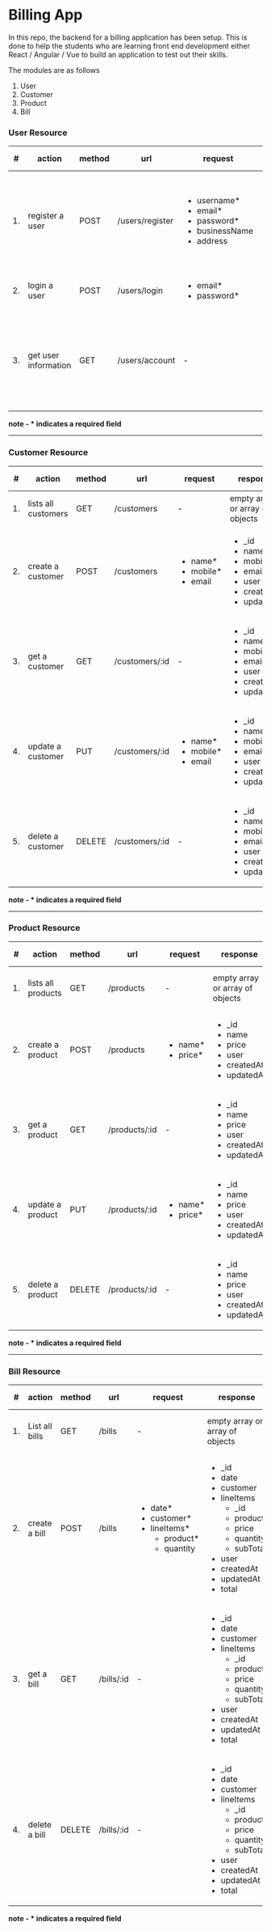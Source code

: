 # Billing App
In this repo, the backend for a billing application has been setup. This is done to help the students who are learning front end development either React / Angular / Vue to build an application to test out their skills. 

The modules are as follows  
1. User 
2. Customer
3. Product 
4. Bill 




### User Resource 

| # | action | method | url | request | response | auth (headers) |
| ---- |-----|-------|--------|---------|------| ------|
| 1. | register a user | POST | /users/register | <ul> <li> username*  </li> <li> email*  </li> <li> password*  </li> <li> businessName  </li> <li> address  </li> </ul>  |  <ul> <li> _id </li> <li> username </li> <li> email </li>  <li> password </li> <li> businessName </li> <li> address</li> <li> createdAt</li> <li> updatedAt </li> </ul> | no | 
| 2. | login a user | POST | /users/login |  <ul> <li> email* </li> <li> password* </li> </ul> | <ul> <li>  token </li></ul> | no |
| 3. | get user information | GET | /users/account | - |  <ul> <li> _id </li> <li> username </li> <li> email </li>  <li> password </li> <li> businessName </li> <li> address</li> <li> createdAt</li> <li> updatedAt </li> </ul> | `{ Authorization : 'Bearer token'}` |

**note - * indicates a required field**

---

### Customer Resource 

| # | action | method | url | request | response | auth (headers) |
| ----- |-----|-------|--------|---------|------| ------|
| 1. | lists all customers | GET | /customers | - | empty array or array of objects <br/> | `{ Authorization : 'Bearer token'}` | 
| 2. | create a customer | POST | /customers  | <ul><li>name*</li> <li>mobile*</li> <li> email </li></ul> | <ul> <li>_id</li> <li> name </li> <li>mobile</li><li>email</li> <li>user</li><li>createdAt</li> <li>updatedAt</li> </ul>| `{ Authorization : 'Bearer token'}` |
| 3. | get a customer | GET | /customers/:id  | - | <ul> <li>_id</li> <li> name </li> <li>mobile</li><li>email</li> <li>user</li><li>createdAt</li> <li>updatedAt</li> </ul> | `{ Authorization : 'Bearer token'}` |
| 4. | update a customer | PUT | /customers/:id  | <ul><li>name*</li> <li>mobile*</li> <li> email </li></ul> | <ul> <li>_id</li> <li> name </li> <li>mobile</li><li>email</li> <li>user</li><li>createdAt</li> <li>updatedAt</li> </ul> | `{ Authorization : 'Bearer token'}` |
| 5. | delete a customer | DELETE | /customers/:id  | - | <ul> <li>_id</li> <li> name </li> <li>mobile</li><li>email</li> <li>user</li><li>createdAt</li> <li>updatedAt</li> </ul> | `{ Authorization : 'Bearer token'}` |

**note - * indicates a required field**

---

### Product Resource 

| # | action | method | url  | request | response | auth (headers) |
| ---- |-----|-------|--------|---------|------| ------|
| 1. | lists all products | GET | /products  | - | empty array or array of objects | { Authorization : 'Bearer token'} | 
| 2. | create a product | POST | /products  | <ul> <li>name*</li><li>price*</li> </ul> | <ul> <li>_id</li> <li>name</li><li>price</li><li>user</li><li>createdAt</li><li>updatedAt</li> </ul> | { Authorization : 'Bearer token'} |
| 3. | get a product | GET | /products/:id  | - | <ul> <li>_id</li> <li>name</li><li>price</li><li>user</li><li>createdAt</li><li>updatedAt</li> </ul> | { Authorization : 'Bearer token'} |
| 4. | update a product | PUT | /products/:id  |<ul> <li>name*</li><li>price*</li> </ul> | <ul> <li>_id</li> <li>name</li><li>price</li><li>user</li><li>createdAt</li><li>updatedAt</li> </ul> | { Authorization : 'Bearer token'} |
| 5. | delete a product | DELETE | /products/:id  | - | <ul> <li>_id</li> <li>name</li><li>price</li><li>user</li><li>createdAt</li><li>updatedAt</li> </ul>  | { Authorization : 'Bearer token'} |

**note - * indicates a required field**

---

### Bill Resource 

| # | action | method | url | request | response | auth (headers) |
| ---- |-----|-------|--------|---------|------| ------|
| 1. | List all bills | GET | /bills | - | empty array or array of objects | { Authorization : 'Bearer token'} | 
| 2. | create a bill | POST | /bills | <ul><li>date*</li><li>customer*</li><li>lineItems* <ul><li>product*</li><li>quantity</li></ul></li></ul> | <ul> <li>_id</li> <li>date</li><li>customer</li><li>lineItems <ul><li>_id</li><li>product</li><li>price</li><li>quantity</li><li>subTotal</li></ul> </li><li>user</li><li>createdAt</li><li>updatedAt</li><li>total</li> </ul> | { Authorization : 'Bearer token'} |
| 3. | get a bill | GET | /bills/:id  | - |  <ul> <li>_id</li> <li>date</li><li>customer</li><li>lineItems <ul><li>_id</li><li>product</li><li>price</li><li>quantity</li><li>subTotal</li></ul> </li><li>user</li><li>createdAt</li><li>updatedAt</li><li>total</li> </ul> | { Authorization : 'Bearer token'} |
| 4. | delete a bill  | DELETE | /bills/:id | - |  <ul> <li>_id</li> <li>date</li><li>customer</li><li>lineItems <ul><li>_id</li><li>product</li><li>price</li><li>quantity</li><li>subTotal</li></ul> </li><li>user</li><li>createdAt</li><li>updatedAt</li><li>total</li> </ul>  | { Authorization : 'Bearer token'} |

**note - * indicates a required field**

